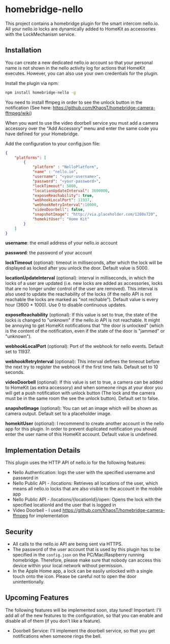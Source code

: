 # homebridge-nello

This project contains a homebridge plugin for the smart intercom nello.io. All your nello.io locks are dynamically added to HomeKit as accessories with the LockMechanism service.

## Installation

You can create a new dedicated nello.io account so that your personal name is not shown in the nello activity log for actions that HomeKit executes. However, you can also use your own credentials for the plugin.

Install the plugin via npm:

```bash
npm install homebridge-nello -g
```

You need to install ffmpeg in order to see the unlock button in the notification (See here: https://github.com/KhaosT/homebridge-camera-ffmpeg/wiki)

When you want to use the video doorbell service you must add a camera accessory over the "Add Accessory" menu and enter the same code you have defined for your Homebridge.

Add the configuration to your config.json file:

```json
{
    "platforms": [
        {
            "platform" : "NelloPlatform",
            "name" : "nello.io",
            "username": "<your-username>",
            "password": "<your-password>",
            "lockTimeout": 5000,
            "locationUpdateInterval": 3600000,
            "exposeReachability": true,
            "webhookLocalPort": 11937,
            "webhookRetryInterval":10000,
            "videoDoorbell": false,
            "snapshotImage": "http://via.placeholder.com/1280x720",
            "homekitUser": "Home Kit"
        }
    ]
}
```

**username**: the email address of your nello.io account

**password**: the password of your account

**lockTimeout** (optional): timeout in milliseconds, after which the lock will be displayed as locked after you unlock the door. Default value is 5000.

**locationUpdateInterval** (optional): interval in milliseconds, in which the locks of a user are updated (i.e. new locks are added as accessories, locks that are no longer under control of the user are removed). This interval is also used to update the reachability of the locks (if the nello API is not reachable the locks are marked as "not rechable"). Default value is every hour (3600 * 1000). Use 0 to disable continuous updates.

**exposeReachability** (optional): If this value is set to true, the state of the locks is changed to "unknown" if the nello.io API is not reachable. It might be annoying to get HomeKit notifications that "the door is unlocked" (which is the content of the notification, even if the state of the door is "jammed" or "unknown").

**webhookLocalPort** (optional): Port of the webhook for nello events. Default set to 11937.

**webhookRetryInterval** (optional): This interval defines the timeout before the next try to register the webhook if the first time fails. Default set to 10 seconds.

**videoDoorbell** (optional): If this value is set to true, a camera can be added to HomeKit (as extra accessory) and when someone rings at your door you will get a push notification with unlock button (The lock and the camera must be in the same room the see the unlock button). Default set to false.

**snapshotImage** (optional): You can set an image which will be shown as camera output. Default set to a placeholder image.

**homekitUser** (optional): I recommend to create another account in the nello app for this plugin. In order to prevent duplicated notification you should enter the user name of this HomeKit account. Default value is undefined.

## Implementation Details

This plugin uses the HTTP API of nello.io for the following features:
* Nello Authentication: logs the user with the specified username and password in
* Nello Public API - /locations: Retrieves all locations of the user, which means all nello.io locks that are also visible to the account in the mobile app
* Nello Public API - /locations/{locationId}/open: Opens the lock with the specified locationId and the user that is logged in
* Video Doorbell - I used https://github.com/KhaosT/homebridge-camera-ffmpeg for implementation 

## Security

* All calls to the nello.io API are being sent via HTTPS. 
* The password of the user account that is used by this plugin has to be specified in the `config.json` on the PC/Mac/Raspberry running homebridge. Therefore, please make sure that nobody can access this device within your local network without permission. 
* In the Apple Home app, a lock can be easily unlocked with a single touch onto the icon. Please be careful not to open the door unintentionally.

## Upcoming Features

The following features will be implemented soon, stay tuned!
Important: I'll add all of the new features to the configuration, so that you can enable and disable all of them (if you don't like a feature).

* Doorbell Service: I'll implement the doorbell service, so that you get notifications when someone rings the bell.

